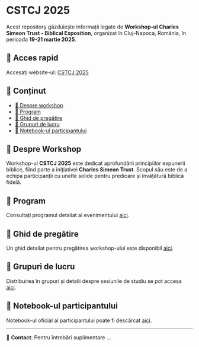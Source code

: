 # CSTCJ 2025

Acest repository găzduiește informații legate de **Workshop-ul Charles Simeon Trust - Biblical Exposition**, organizat în Cluj-Napoca, România, în perioada **19-21 martie 2025**.

## 🔗 Acces rapid

Accesați website-ul: [CSTCJ 2025](https://ovidiuchis.github.io/cstcj25/)

## 📌 Conținut

- [📖 Despre workshop](#despre-workshop)
- [📅 Program](#program)
- [📂 Ghid de pregătire](#ghid-de-pregătire)
- [👥 Grupuri de lucru](#grupuri-de-lucru)
- [📝 Notebook-ul participantului](#notebook-ul-participantului)

## 📖 Despre Workshop

Workshop-ul **CSTCJ 2025** este dedicat aprofundării principiilor expunerii biblice, fiind parte a inițiativei **Charles Simeon Trust**. Scopul său este de a echipa participanții cu unelte solide pentru predicare și învățătură biblică fidelă.

## 📅 Program

Consultați programul detaliat al evenimentului [aici](https://ovidiuchis.github.io/cstcj25/orar).

## 📂 Ghid de pregătire

Un ghid detaliat pentru pregătirea workshop-ului este disponibil [aici](https://ovidiuchis.github.io/cstcj25/ghid).

## 👥 Grupuri de lucru

Distribuirea în grupuri și detalii despre sesiunile de studiu se pot accesa [aici](https://ovidiuchis.github.io/cstcj25/grupuri).

## 📝 Notebook-ul participantului

Notebook-ul oficial al participantului poate fi descărcat [aici](https://ovidiuchis.github.io/cstcj25/notebook).

---

📧 **Contact**: Pentru întrebări suplimentare ... 
